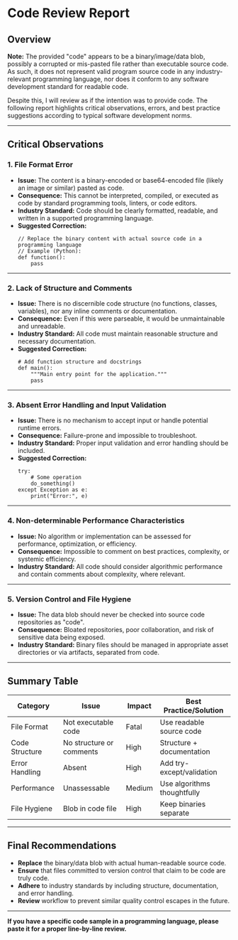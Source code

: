 # Code Review Report

## Overview

**Note:** The provided "code" appears to be a binary/image/data blob, possibly a corrupted or mis-pasted file rather than executable source code. As such, it does not represent valid program source code in any industry-relevant programming language, nor does it conform to any software development standard for readable code.

Despite this, I will review as if the intention was to provide code. The following report highlights critical observations, errors, and best practice suggestions according to typical software development norms.

---

## Critical Observations

### 1. File Format Error

- **Issue:** The content is a binary-encoded or base64-encoded file (likely an image or similar) pasted as code.
- **Consequence:** This cannot be interpreted, compiled, or executed as code by standard programming tools, linters, or code editors.
- **Industry Standard:** Code should be clearly formatted, readable, and written in a supported programming language.
- **Suggested Correction:**  
  ```pseudo
  // Replace the binary content with actual source code in a programming language
  // Example (Python):
  def function():
      pass
  ```

---

### 2. Lack of Structure and Comments

- **Issue:** There is no discernible code structure (no functions, classes, variables), nor any inline comments or documentation.
- **Consequence:** Even if this were parseable, it would be unmaintainable and unreadable.
- **Industry Standard:** All code must maintain reasonable structure and necessary documentation.
- **Suggested Correction:**  
  ```pseudo
  # Add function structure and docstrings
  def main():
      """Main entry point for the application."""
      pass
  ```

---

### 3. Absent Error Handling and Input Validation

- **Issue:** There is no mechanism to accept input or handle potential runtime errors.
- **Consequence:** Failure-prone and impossible to troubleshoot.
- **Industry Standard:** Proper input validation and error handling should be included.
- **Suggested Correction:**  
  ```pseudo
  try:
      # Some operation
      do_something()
  except Exception as e:
      print("Error:", e)
  ```

---

### 4. Non-determinable Performance Characteristics

- **Issue:** No algorithm or implementation can be assessed for performance, optimization, or efficiency.
- **Consequence:** Impossible to comment on best practices, complexity, or systemic efficiency.
- **Industry Standard:** All code should consider algorithmic performance and contain comments about complexity, where relevant.

---

### 5. Version Control and File Hygiene

- **Issue:** The data blob should never be checked into source code repositories as "code".
- **Consequence:** Bloated repositories, poor collaboration, and risk of sensitive data being exposed.
- **Industry Standard:** Binary files should be managed in appropriate asset directories or via artifacts, separated from code.

---

## Summary Table

| Category               | Issue                         | Impact      | Best Practice/Solution         |
|------------------------|-------------------------------|-------------|-------------------------------|
| File Format            | Not executable code           | Fatal       | Use readable source code      |
| Code Structure         | No structure or comments      | High        | Structure + documentation     |
| Error Handling         | Absent                        | High        | Add try-except/validation     |
| Performance            | Unassessable                  | Medium      | Use algorithms thoughtfully   |
| File Hygiene           | Blob in code file             | High        | Keep binaries separate        |

---

## Final Recommendations

- **Replace** the binary/data blob with actual human-readable source code.
- **Ensure** that files committed to version control that claim to be code are truly code.
- **Adhere** to industry standards by including structure, documentation, and error handling.
- **Review** workflow to prevent similar quality control escapes in the future.

---

**If you have a specific code sample in a programming language, please paste it for a proper line-by-line review.**